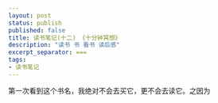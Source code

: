 ```yaml
---
layout: post
status: publish
published: false
title: 读书笔记(十二) 《十分钟冥想》
description: "读书 书 看书 读后感"
excerpt_separator: ===
tags:
- 读书笔记
---
```



第一次看到这个书名，我绝对不会去买它，更不会去读它。之因为

